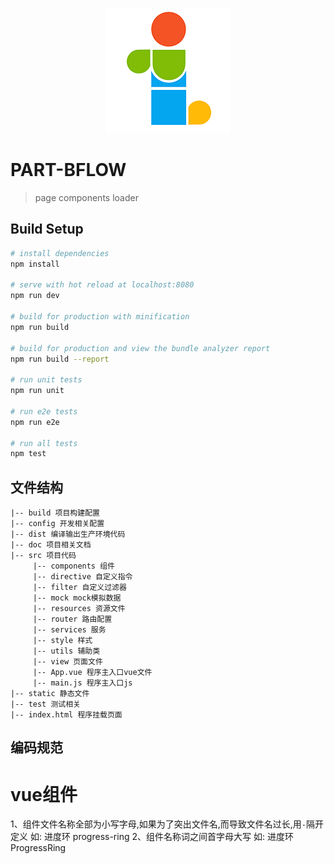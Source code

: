 <p align="center">
    <a href="https://www.roletask.com">
        <img width="200" src="static/favicon.ico">
    </a>
</p>

# PART-BFLOW

> page components loader

## Build Setup

``` bash
# install dependencies
npm install

# serve with hot reload at localhost:8080
npm run dev

# build for production with minification
npm run build

# build for production and view the bundle analyzer report
npm run build --report

# run unit tests
npm run unit

# run e2e tests
npm run e2e

# run all tests
npm test
```

## 文件结构
```
|-- build 项目构建配置
|-- config 开发相关配置
|-- dist 编译输出生产环境代码
|-- doc 项目相关文档
|-- src 项目代码
     |-- components 组件
	 |-- directive 自定义指令
	 |-- filter 自定义过滤器
     |-- mock mock模拟数据
	 |-- resources 资源文件
	 |-- router 路由配置
	 |-- services 服务
	 |-- style 样式
	 |-- utils 辅助类
	 |-- view 页面文件
	 |-- App.vue 程序主入口vue文件
	 |-- main.js 程序主入口js
|-- static 静态文件
|-- test 测试相关
|-- index.html 程序挂载页面

```

## 编码规范
# vue组件
1、组件文件名称全部为小写字母,如果为了突出文件名,而导致文件名过长,用`-`隔开定义
	如: 进度环  progress-ring
2、组件名称词之间首字母大写
	如: 进度环  ProgressRing